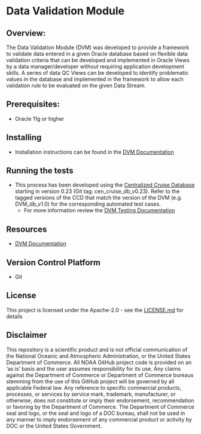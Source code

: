 # Data Validation Module

## Overview:
The Data Validation Module (DVM) was developed to provide a framework to validate data entered in a given Oracle database based on flexible data validation criteria that can be developed and implemented in Oracle Views by a data manager/developer without requiring application development skills.  A series of data QC Views can be developed to identify problematic values in the database and implemented in the framework to allow each validation rule to be evaluated on the given Data Stream.  

## Prerequisites:
- Oracle 11g or higher

## Installing
- Installation instructions can be found in the [DVM Documentation](./docs/Data%20Validation%20Module%20Documentation.md#database_setup)

## Running the tests
- This process has been developed using the [Centralized Cruise Database](https://gitlab.pifsc.gov/centralized-data-tools/centralized-cruise-database) starting in version 0.23 (Git tag: cen_cruise_db_v0.23). Refer to the tagged versions of the CCD that match the version of the DVM (e.g. DVM_db_v1.0) for the corresponding automated test cases.
	- For more information review the [DVM Testing Documentation](https://gitlab.pifsc.gov/centralized-data-tools/centralized-cruise-database/-/blob/master/docs/packages/CDVM/test%20cases/CDVM%20Testing%20Documentation.md)

## Resources
- [DVM Documentation](./docs/Data%20Validation%20Module%20Documentation.md)

## Version Control Platform
- Git

## License
This project is licensed under the Apache-2.0 - see the [LICENSE.md](./LICENSE.md) for details

## Disclaimer
This repository is a scientific product and is not official communication of the National Oceanic and Atmospheric Administration, or the United States Department of Commerce. All NOAA GitHub project code is provided on an ‘as is’ basis and the user assumes responsibility for its use. Any claims against the Department of Commerce or Department of Commerce bureaus stemming from the use of this GitHub project will be governed by all applicable Federal law. Any reference to specific commercial products, processes, or services by service mark, trademark, manufacturer, or otherwise, does not constitute or imply their endorsement, recommendation or favoring by the Department of Commerce. The Department of Commerce seal and logo, or the seal and logo of a DOC bureau, shall not be used in any manner to imply endorsement of any commercial product or activity by DOC or the United States Government.

